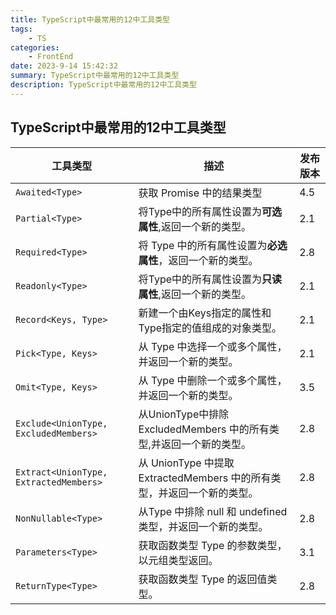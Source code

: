 ```yaml
---
title: TypeScript中最常用的12中工具类型
tags: 
    - TS
categories: 
    - FrontEnd
date: 2023-9-14 15:42:32
summary: TypeScript中最常用的12中工具类型
description: TypeScript中最常用的12中工具类型
---
```


## TypeScript中最常用的12中工具类型

| 工具类型                             | 描述                                                         | 发布版本 |
| ------------------------------------ | ------------------------------------------------------------ | -------- |
| `Awaited<Type>`                        | 获取 Promise 中的结果类型                                    | 4.5      |
| `Partial<Type> `                       | 将Type中的所有属性设置为**可选属性**,返回一个新的类型。      | 2.1      |
| `Required<Type>`                       | 将 Type 中的所有属性设置为**必选属性**，返回一个新的类型。   | 2.8      |
| `Readonly<Type>`                       | 将Type中的所有属性设置为**只读属性**,返回一个新的类型。      | 2.1      |
| `Record<Keys, Type>`                   | 新建一个由Keys指定的属性和Type指定的值组成的对象类型。       | 2.1      |
| `Pick<Type, Keys>`                     | 从 Type 中选择一个或多个属性，并返回一个新的类型。           | 2.1      |
| `Omit<Type, Keys>`                     | 从 Type 中删除一个或多个属性，并返回一个新的类型。           | 3.5      |
| `Exclude<UnionType, ExcludedMembers>`  | 从UnionType中排除ExcludedMembers 中的所有类型,并返回一个新的类型。 | 2.8      |
| `Extract<UnionType, ExtractedMembers>` | 从 UnionType 中提取 ExtractedMembers 中的所有类型，并返回一个新的类型。 | 2.8      |
| `NonNullable<Type>`                    | 从Type 中排除 null 和 undefined 类型，并返回一个新的类型。   | 2.8      |
| `Parameters<Type>`                     | 获取函数类型 Type 的参数类型，以元组类型返回。               | 3.1      |
| `ReturnType<Type>`                     | 获取函数类型 Type 的返回值类型。                             | 2.8      |

